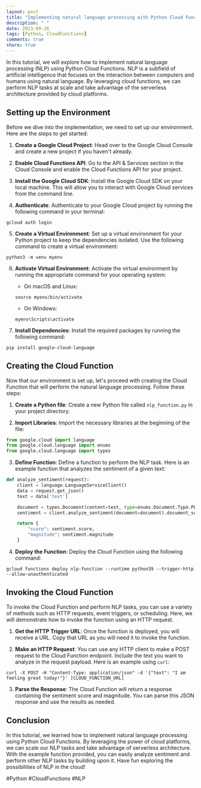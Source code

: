 ```yaml
---
layout: post
title: "Implementing natural language processing with Python Cloud Functions"
description: " "
date: 2023-09-26
tags: [Python, CloudFunctions]
comments: true
share: true
---
```


In this tutorial, we will explore how to implement natural language processing (NLP) using Python Cloud Functions. NLP is a subfield of artificial intelligence that focuses on the interaction between computers and humans using natural language. By leveraging cloud functions, we can perform NLP tasks at scale and take advantage of the serverless architecture provided by cloud platforms.

## Setting up the Environment

Before we dive into the implementation, we need to set up our environment. Here are the steps to get started:

1. **Create a Google Cloud Project**: Head over to the Google Cloud Console and create a new project if you haven't already.

2. **Enable Cloud Functions API**: Go to the API & Services section in the Cloud Console and enable the Cloud Functions API for your project.

3. **Install the Google Cloud SDK**: Install the Google Cloud SDK on your local machine. This will allow you to interact with Google Cloud services from the command line.

4. **Authenticate**: Authenticate to your Google Cloud project by running the following command in your terminal:
```shell
gcloud auth login
```

5. **Create a Virtual Environment**: Set up a virtual environment for your Python project to keep the dependencies isolated. Use the following command to create a virtual environment:
```shell
python3 -m venv myenv
```

6. **Activate Virtual Environment**: Activate the virtual environment by running the appropriate command for your operating system:
   - On macOS and Linux:
   ```shell
   source myenv/bin/activate
   ```
   - On Windows:
   ```shell
   myenv\Scripts\activate
   ```

7. **Install Dependencies**: Install the required packages by running the following command:
```shell
pip install google-cloud-language
```

## Creating the Cloud Function

Now that our environment is set up, let's proceed with creating the Cloud Function that will perform the natural language processing. Follow these steps:

1. **Create a Python file**: Create a new Python file called `nlp_function.py` in your project directory.

2. **Import Libraries**: Import the necessary libraries at the beginning of the file:
```python
from google.cloud import language
from google.cloud.language import enums
from google.cloud.language import types
```

3. **Define Function**: Define a function to perform the NLP task. Here is an example function that analyzes the sentiment of a given text:
```python
def analyze_sentiment(request):
    client = language.LanguageServiceClient()
    data = request.get_json()
    text = data['text']

    document = types.Document(content=text, type=enums.Document.Type.PLAIN_TEXT)
    sentiment = client.analyze_sentiment(document=document).document_sentiment

    return {
        "score": sentiment.score,
        "magnitude": sentiment.magnitude
    }
```

4. **Deploy the Function**: Deploy the Cloud Function using the following command:
```shell
gcloud functions deploy nlp-function --runtime python39 --trigger-http --allow-unauthenticated
```

## Invoking the Cloud Function

To invoke the Cloud Function and perform NLP tasks, you can use a variety of methods such as HTTP requests, event triggers, or scheduling. Here, we will demonstrate how to invoke the function using an HTTP request.

1. **Get the HTTP Trigger URL**: Once the function is deployed, you will receive a URL. Copy that URL as you will need it to invoke the function.

2. **Make an HTTP Request**: You can use any HTTP client to make a POST request to the Cloud Function endpoint. Include the text you want to analyze in the request payload. Here is an example using `curl`:
```shell
curl -X POST -H "Content-Type: application/json" -d '{"text": "I am feeling great today!"}' [CLOUD_FUNCTION_URL]
```

3. **Parse the Response**: The Cloud Function will return a response containing the sentiment score and magnitude. You can parse this JSON response and use the results as needed.

## Conclusion

In this tutorial, we learned how to implement natural language processing using Python Cloud Functions. By leveraging the power of cloud platforms, we can scale our NLP tasks and take advantage of serverless architecture. With the example function provided, you can easily analyze sentiment and perform other NLP tasks by building upon it. Have fun exploring the possibilities of NLP in the cloud!

#Python #CloudFunctions #NLP